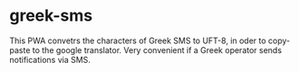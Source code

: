 # greek-sms
This PWA convetrs the characters of Greek SMS to UFT-8, in oder to copy-paste to the google translator.
Very convenient if a Greek operator sends notifications via SMS.
